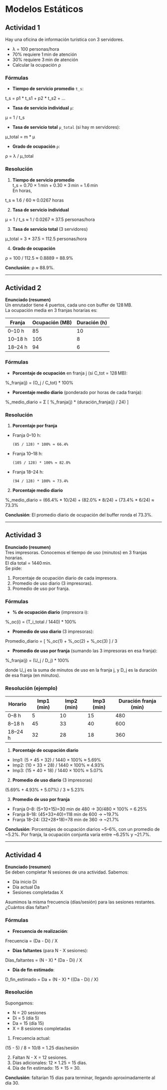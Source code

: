 # Modelos Estáticos

## Actividad 1

Hay una oficina de información turística con 3 servidores.  
- λ = 100 personas/hora  
- 70% requiere 1 min de atención  
- 30% requiere 3 min de atención  
- Calcular la ocupación ρ

### Fórmulas

- **Tiempo de servicio promedio** `t_s`:

t_s = p1 * t_s1 + p2 * t_s2 + ...


- **Tasa de servicio individual** `μ`:

μ = 1 / t_s


- **Tasa de servicio total** `μ_total` (si hay m servidores):

μ_total = m * μ


- **Grado de ocupación** `ρ`:

ρ = λ / μ_total


### Resolución

1. **Tiempo de servicio promedio**  
 t_s = 0.70 × 1 min + 0.30 × 3 min = 1.6 min  
 En horas,  

t_s ≈ 1.6 / 60 ≈ 0.0267 horas


2. **Tasa de servicio individual**  

μ = 1 / t_s ≈ 1 / 0.0267 ≈ 37.5 personas/hora


3. **Tasa de servicio total** (3 servidores)  

μ_total = 3 * 37.5 = 112.5 personas/hora


4. **Grado de ocupación**  

ρ = 100 / 112.5 ≈ 0.8889 = 88.9%


**Conclusión**: ρ ≈ 88.9%.

---

## Actividad 2

**Enunciado (resumen)**  
Un enrutador tiene 4 puertos, cada uno con buffer de 128 MB.  
La ocupación media en 3 franjas horarias es:

| Franja   | Ocupación (MB) | Duración (h) |
|----------|----------------|--------------|
| 0–10 h   | 85             | 10           |
| 10–18 h  | 105            | 8            |
| 18–24 h  | 94             | 6            |

### Fórmulas

- **Porcentaje de ocupación** en franja j (si C_tot = 128 MB):

%_franja(j) = (O_j / C_tot) * 100%


- **Porcentaje medio diario** (ponderado por horas de cada franja):

%_medio_diario = Σ [ %_franja(j) * (duración_franja(j) / 24) ]


### Resolución

1. **Porcentaje por franja**  
 - Franja 0–10 h:
   ```
   (85 / 128) * 100% ≈ 66.4%
   ```
 - Franja 10–18 h:
   ```
   (105 / 128) * 100% ≈ 82.0%
   ```
 - Franja 18–24 h:
   ```
   (94 / 128) * 100% ≈ 73.4%
   ```

2. **Porcentaje medio diario**

%_medio_diario = (66.4% * 10/24) + (82.0% * 8/24) + (73.4% * 6/24) ≈ 73.3%


**Conclusión**: El promedio diario de ocupación del buffer ronda el 73.3%.

---

## Actividad 3

**Enunciado (resumen)**  
Tres impresoras. Conocemos el tiempo de uso (minutos) en 3 franjas horarias.  
El día total = 1440 min.  
Se pide:  
1. Porcentaje de ocupación diario de cada impresora.  
2. Promedio de uso diario (3 impresoras).  
3. Promedio de uso por franja.

### Fórmulas

- **% de ocupación diario** (impresora i):

%_oc(i) = (T_i_total / 1440) * 100%


- **Promedio de uso diario** (3 impresoras):

Promedio_diario = [ %_oc(1) + %_oc(2) + %_oc(3) ] / 3


- **Promedio de uso por franja** (sumando las 3 impresoras en esa franja):

%_franja(j) = (U_j / D_j) * 100%

donde U_j es la suma de minutos de uso en la franja j, y D_j es la duración de esa franja (en minutos).

### Resolución (ejemplo)

| Horario | Imp1 (min) | Imp2 (min) | Imp3 (min) | Duración franja (min) |
|---------|-----------|-----------|-----------|------------------------|
| 0–8 h   | 5         | 10        | 15        | 480                    |
| 8–18 h  | 45        | 33        | 40        | 600                    |
| 18–24 h | 32        | 28        | 18        | 360                    |

1. **Porcentaje de ocupación diario**  
 - Imp1: (5 + 45 + 32) / 1440 × 100% ≈ 5.69%  
 - Imp2: (10 + 33 + 28) / 1440 × 100% ≈ 4.93%  
 - Imp3: (15 + 40 + 18) / 1440 × 100% ≈ 5.07%

2. **Promedio de uso diario** (3 impresoras)

(5.69% + 4.93% + 5.07%) / 3 ≈ 5.23%


3. **Promedio de uso por franja**
- Franja 0–8: (5+10+15)=30 min de 480 → 30/480 × 100% = 6.25%  
- Franja 8–18: (45+33+40)=118 min de 600 → ~19.7%  
- Franja 18–24: (32+28+18)=78 min de 360 → ~21.7%

**Conclusión**: Porcentajes de ocupación diarios ~5–6%, con un promedio de ~5.2%. Por franja, la ocupación conjunta varía entre ~6.25% y ~21.7%.

---

## Actividad 4

**Enunciado (resumen)**  
Se deben completar N sesiones de una actividad. Sabemos:  
- Día inicio Di  
- Día actual Da  
- Sesiones completadas X  

Asumimos la misma frecuencia (días/sesión) para las sesiones restantes. ¿Cuántos días faltan?

### Fórmulas

- **Frecuencia de realización**:

Frecuencia = (Da - Di) / X


- **Días faltantes** (para N - X sesiones):

Días_faltantes = (N - X) * (Da - Di) / X


- **Día de fin estimado**:

D_fin_estimado = Da + (N - X) * ((Da - Di) / X)


### Resolución

Supongamos:  
- N = 20 sesiones  
- Di = 5 (día 5)  
- Da = 15 (día 15)  
- X = 8 sesiones completadas  

1. Frecuencia actual:

(15 - 5) / 8 = 10/8 = 1.25 días/sesión


2. Faltan N - X = 12 sesiones.  
3. Días adicionales: 12 × 1.25 = 15 días.  
4. Día de fin estimado: 15 + 15 = 30.

**Conclusión**: faltarían 15 días para terminar, llegando aproximadamente al día 30.

